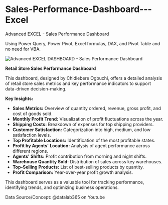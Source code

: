 # Sales-Performance-Dashboard---Excel
 Advanced EXCEL - Sales Performance Dashboard

Using Power Query, Power Pivot, Excel formulas, DAX, and Pivot Table and no need for VBA.


![Advanced EXCEL DASHBOARD - Sales Performance Dashboard](https://github.com/user-attachments/assets/ab7a19a3-64be-442d-b0ec-c7aed4c3598d)


**Retail Store Sales Performance Dashboard**  

This dashboard, designed by Chidiebere Ogbuchi, offers a detailed analysis of retail store sales metrics and key performance indicators to support data-driven decision-making.  

**Key Insights:**  
- **Sales Metrics:** Overview of quantity ordered, revenue, gross profit, and cost of goods sold.  
- **Monthly Profit Trend:** Visualization of profit fluctuations across the year.  
- **Shipping Costs:** Breakdown of expenses for top shipping providers.  
- **Customer Satisfaction:** Categorization into high, medium, and low satisfaction levels.  
- **Top Profitable Locations:** Identification of the most profitable states.  
- **Profit by Agents' Location:** Analysis of agent performance across different regions.  
- **Agents' Shifts:** Profit contribution from morning and night shifts.  
- **Warehouse Quantity Sold:** Distribution of sales across key warehouses.  
- **Top-Selling Products:** List of best-selling products by quantity.  
- **Profit Comparison:** Year-over-year profit growth analysis.  

This dashboard serves as a valuable tool for tracking performance, identifying trends, and optimizing business operations.



Data Source/Concept: @datalab365 on Youtube
